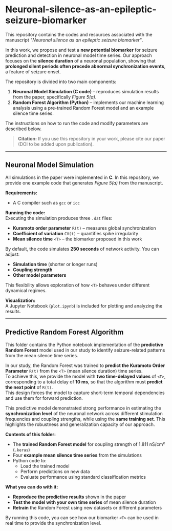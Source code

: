 # Neuronal-silence-as-an-epileptic-seizure-biomarker

This repository contains the codes and resources associated with the manuscript *"Neuronal silence as an epileptic seizure biomarker"*.  

In this work, we propose and test a **new potential biomarker** for seizure prediction and detection in neuronal model time series. Our approach focuses on the **silence duration** of a neuronal population, showing that **prolonged silent periods often precede abnormal synchronization events**, a feature of seizure onset.  

The repository is divided into two main components:  
1. **Neuronal Model Simulation (C code)** – reproduces simulation results from the paper, specifically *Figure 5(a)*.  
2. **Random Forest Algorithm (Python)** – implements our machine learning analysis using a pre-trained Random Forest model and an example silence time series.  

The instructions on how to run the code and modify parameters are described below.

> **Citation:** If you use this repository in your work, please cite our paper (DOI to be added upon publication).  

---

## Neuronal Model Simulation

All simulations in the paper were implemented in **C**. In this repository, we provide one example code that generates *Figure 5(a)* from the manuscript.  

**Requirements:**  
- A C compiler such as `gcc` or `icc`  

**Running the code:**  
Executing the simulation produces three `.dat` files:  
- **Kuramoto order parameter** `R(t)` – measures global synchronization  
- **Coefficient of variation** `CV(t)` – quantifies spike irregularity  
- **Mean silence time** `<T>` – the biomarker proposed in this work  

By default, the code simulates **250 seconds** of network activity. You can adjust:  
- **Simulation time** (shorter or longer runs)  
- **Coupling strength**  
- **Other model parameters**  

This flexibility allows exploration of how `<T>` behaves under different dynamical regimes.  

**Visualization:**  
A Jupyter Notebook (`plot.ipynb`) is included for plotting and analyzing the results.  

---

## Predictive Random Forest Algorithm

This folder contains the Python notebook implementation of the **predictive Random Forest** model used in our study to identify seizure-related patterns from the mean silence time series.  

In our study, the Random Forest was trained to **predict the Kuramoto Order Parameter** `R(t)` from the `<T>` (mean silence duration) time series.  
To achieve this, we provide the model with **two time-delayed values** of `<T>`, corresponding to a total delay of **10 ms**, so that the algorithm must **predict the next point** of `R(t)`.  
This design forces the model to capture short-term temporal dependencies and use them for forward prediction.  

This predictive model demonstrated strong performance in estimating the **synchronization level** of the neuronal network across different stimulation frequencies and coupling strengths, while using the **same training set**. This highlights the robustness and generalization capacity of our approach.  

**Contents of this folder:**  
- The **trained Random Forest model** for coupling strength of 1.811 nS/cm² (`.keras`)  
- Four **example mean silence time series** from the simulations  
- Python code to:
  - Load the trained model  
  - Perform predictions on new data  
  - Evaluate performance using standard classification metrics  

**What you can do with it:**  
- **Reproduce the predictive results** shown in the paper  
- **Test the model with your own time series** of mean silence duration  
- **Retrain** the Random Forest using new datasets or different parameters  

By running this code, you can see how our biomarker `<T>` can be used in real time to provide the synchronization level.

